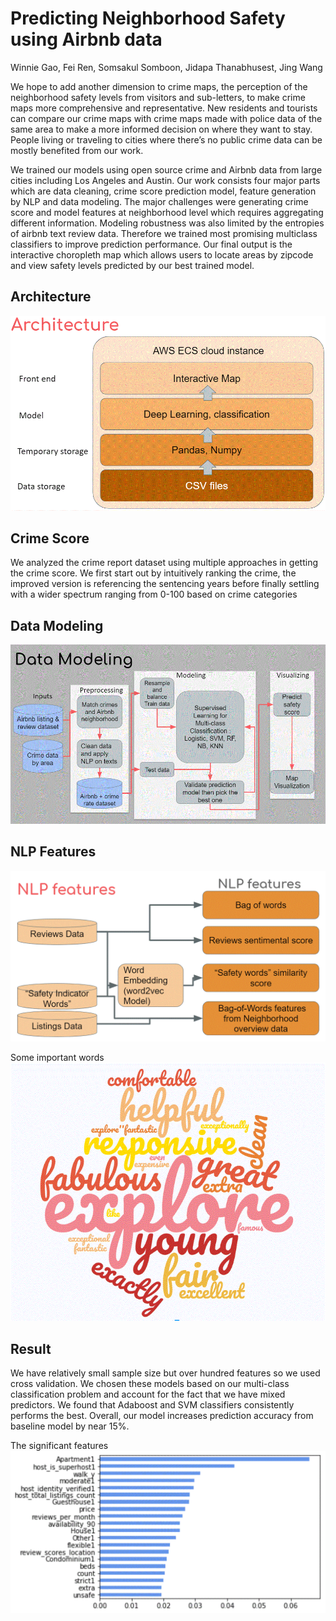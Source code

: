 # Predicting Neighborhood Safety using Airbnb data
Winnie Gao, Fei Ren, Somsakul Somboon,  Jidapa Thanabhusest, Jing Wang

We hope to add another dimension to crime maps, the perception of the neighborhood safety levels from visitors and sub-letters, to make crime maps more comprehensive and representative. New residents and tourists can compare our crime maps with crime maps made with police data of the same area to make a more informed decision on where they want to stay. People living or traveling to cities where there’s no public crime data can be mostly benefited from our work.

We trained our models using open source crime and Airbnb data from large cities including Los Angeles and Austin. Our work consists four major parts which are data cleaning, crime score prediction model, feature generation by NLP and  data modeling. The major challenges were generating crime score and model features at neighborhood level which requires aggregating different information. Modeling robustness was also limited by the entropies of airbnb text review data. Therefore we trained most promising multiclass classifiers to improve prediction performance.  Our final output is the interactive choropleth map which allows users to locate areas by zipcode and view safety levels predicted by our best trained model.  

## Architecture
![Archi](https://github.com/JidapaTH/Airbnb2Safety/blob/master/archi.GIF)

## Crime Score
We analyzed the crime report dataset using multiple approaches in getting the crime score. We first start out by intuitively ranking the crime, the improved version is referencing the sentencing years before finally settling with a wider spectrum ranging from 0-100 based on crime categories

## Data Modeling
![model](https://github.com/JidapaTH/Airbnb2Safety/blob/master/model.GIF)

## NLP Features
![model](https://github.com/JidapaTH/Airbnb2Safety/blob/master/NLP.GIF)

Some important words
![model](https://github.com/JidapaTH/Airbnb2Safety/blob/master/word.GIF)


## Result
We have relatively small sample size but over hundred features so we used cross validation. We chosen these models based on our multi-class classification problem and account for the fact that we have mixed predictors.  We found that Adaboost and SVM classifiers consistently performs the best. Overall, our model increases prediction accuracy from baseline model by near 15%.

The significant features
![model](https://github.com/JidapaTH/Airbnb2Safety/blob/master/features.GIF)





